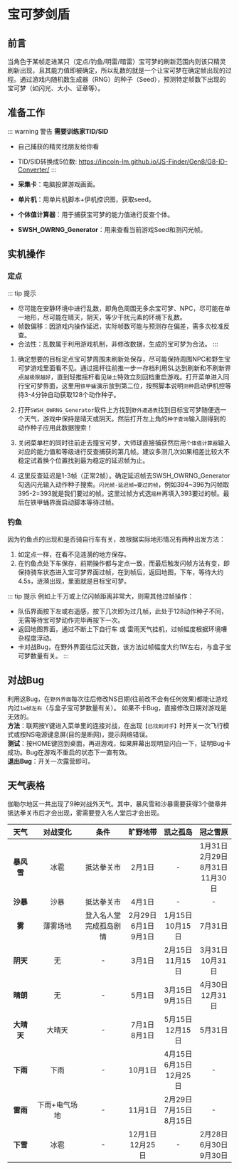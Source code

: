 # 宝可梦剑盾

## 前言
<!-- - 剑盾野外闪光必定`♦方块闪`（Bug）。 -->
当角色于某帧走进某只（定点/钓鱼/明雷/暗雷）宝可梦的刷新范围内则该只精灵刷新出现，且其能力值即被确定，所以乱数的就是一个让宝可梦在确定帧出现的过程。通过游戏内随机数生成器（RNG）的种子（Seed），预测特定帧数下出现的宝可梦（如闪光、大小、证章等）。

## 准备工作

::: warning 警告
**需要训练家TID/SID**
- 自己捕获的精灵找朋友给你看
<!-- `或`通过游戏中捕捉到的宝可梦反查 -->
- TID/SID转换成5位数: https://lincoln-lm.github.io/JS-Finder/Gen8/G8-ID-Converter/
:::

- **采集卡**：电脑投屏游戏画面。
- **单片机**：用单片机脚本+伊机控识图，获取seed。
- **个体值计算器**：用于捕获宝可梦的能力值进行反查个体。
- **SWSH_OWRNG_Generator**：用来查看当前游戏Seed和测闪光帧。

<!-- **TID/SID反查** -->

## 实机操作
### 定点

::: tip 提示
- 尽可能在安静环境中进行乱数，即角色周围无多余宝可梦、NPC，尽可能在单一地形，尽可能在晴天，阴天，等少干扰元素的环境下乱数。
- 帧数偏移：因游戏内操作延迟，实际帧数可能与预测存在偏差，需多次校准反查。
- 合法性：乱数属于利用游戏机制，非修改数据，生成的宝可梦为合法。
:::

1. 确定想要的目标定点宝可梦周围未刷新处保存，尽可能保持周围NPC和野生宝可梦游戏里面看不见。通过摇杆往前推一步一存档利用SL达到刷新和不刷新界点`越极限越好`，直到轻推摇杆看见`破土`特效立刻回档重启游戏。打开菜单进入同行宝可梦界面，这里用`铁甲蛹`演示放到第二位，按照脚本说明`测种`启动伊机控等待3-4分钟自动获取128个动作种子。
<ImageViewer src="/images/Pokemon/RNG/破土.png" alt="破土" />
<ImageViewer src="/images/Pokemon/RNG/脚本.png" alt="伊机控" />

2. 打开`SWSH_OWRNG_Generator`软件上方找到`野外遭遇表`找到目标宝可梦随便选一个天气，游戏中保持是晴天或阴天。然后打开左上角的`种子查询`输入刚得到的动作种子应用此数据搜索！

3. 关闭菜单栏的同时往前走去撞宝可梦，大师球直接捕获然后用`个体值计算器`输入对应的能力值和等级进行反查捕获的第几帧。建议多测几次如果相差比较大不稳定试着换个位置找到最为稳定的延迟帧为止。
<ImageViewer src="/images/Pokemon/RNG/能力值.png" alt="能力值" />
<ImageViewer src="/images/Pokemon/RNG/反查.png" alt="反查" />

4. 这里反查延迟是1-3帧（正常2帧）。确定延迟帧去SWSH_OWRNG_Generator勾选闪光输入动作种子搜索。`闪光帧-延迟帧=要过的帧`，例如394~396为闪帧取395-2=393就是我们要过的帧。这里过帧方式选`摇杆`再填入393要过的帧。最后在铁甲蛹界面启动脚本等待过帧。
<ImageViewer src="/images/Pokemon/RNG/闪光帧.png" alt="闪光帧" />
<ImageViewer src="/images/Pokemon/RNG/过帧.png" alt="过帧" />

### 钓鱼
因为钓鱼点的出现和是否骑自行车有关，故根据实际地形情况有两种出发方法：
1. 如定点一样，在看不见涟漪的地方保存。
2. 在钓鱼点处下车保存，前期操作都与定点一致，而最后触发闪帧方法有变，即保持骑车状态进入宝可梦界面过帧，在到帧后，返回地图，下车，等待大约 4.5s，涟漪出现，里面就是目标宝可梦。

::: tip 提示
例如上千万或上亿闪帧距离非常大，则需其他过帧操作：
- 队伍界面按下左或右遥感，按下几次即为过几帧，此处于128动作种子不同，无需等待宝可梦动作完毕再按下一次。
- 返回地图界面，通过不断上下自行车 或 雷雨天气挂机，过帧幅度根据环境嘈杂程度浮动。
- 卡对战Bug，在野外界面往后过天数，该方法过帧幅度大约1W左右，与盒子宝可梦数量有关。
:::

## 对战Bug

利用这Bug，在`野外界面`每次往后修改NS日期(往前改不会有任何效果)都能让游戏内过`1w帧左右`（与盒子宝可梦数量有关）。 如果不卡Bug，直接修改日期对游戏是无效的。<br>
**方法**：联网按Y键进入菜单里的连接对战，在出现`【已找到对手】`时开关一次飞行模式或按NS电源键息屏(目的是断网)，提示网络错误。<br>
**测试**：按HOME键回到桌面，再进游戏，如果屏幕出现明显闪白一下，证明Bug卡成功。Bug在游戏不重启的状态下一直有效。<br>
**退出Bug**：开关一次露营即可。

## 天气表格
伽勒尔地区一共出现了9种对战外天气。其中，暴风雪和沙暴需要获得3个徽章并抵达拳关市后才会出现，雾需要登入名人堂后才会出现。<br>
<!-- 天气证章或时间证章需在特定天气或时间下出现的宝可梦有概率获得。 -->

| **天气** | **对战变化** | **条件** | **旷野地带** | **凯之孤岛** | **冠之雪原** |
| :--: | :------: | :---: | :---: | :---: | :---: |
| **暴风雪** | 冰雹 | 抵达拳关市 | 2月1日 | - | 1月31日<br>2月29日<br>8月31日<br>11月30日 |
| **沙暴** | 沙暴 | 抵达拳关市 | 4月1日 | - | - |
|  **雾**  | 薄雾场地 | 登入名人堂<br>完成孤岛剧情 | 2月29日<br>6月1日<br>9月1日 | 1月15日<br>10月15日 | 7月31日 |
| **阴天** | 无 | - | 3月1日 | 2月15日<br>11月15日 | 3月31日<br>10月31日 |
| **晴朗** | 无 | - | 5月1日 | 3月15日<br>9月15日 | 4月30日<br>12月31日 |
| **大晴天** | 大晴天 | - | 7月1日<br>8月1日 | 5月15日<br>12月15日 | 5月31日 |
| **下雨** | 下雨 | - | 10月1日 | 4月15日<br>6月15日<br>12月25日 | - |
| **雷雨** | 下雨+电气场地 | - | 11月1日 | 2月29日<br>7月15日<br>8月15日 | - |
| **下雪** | 冰雹 | - | 12月1日<br>12月25日 | - | 2月28日<br>6月30日<br>9月30日 |